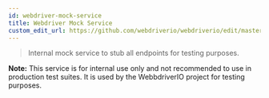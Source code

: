 ```yaml
---
id: webdriver-mock-service
title: Webdriver Mock Service
custom_edit_url: https://github.com/webdriverio/webdriverio/edit/master/packages/wdio-webdriver-mock-service/README.md
---
```


> Internal mock service to stub all endpoints for testing purposes.

__Note:__ This service is for internal use only and not recommended to use in production test suites. It is used by the WebbdriverIO project for testing purposes.

